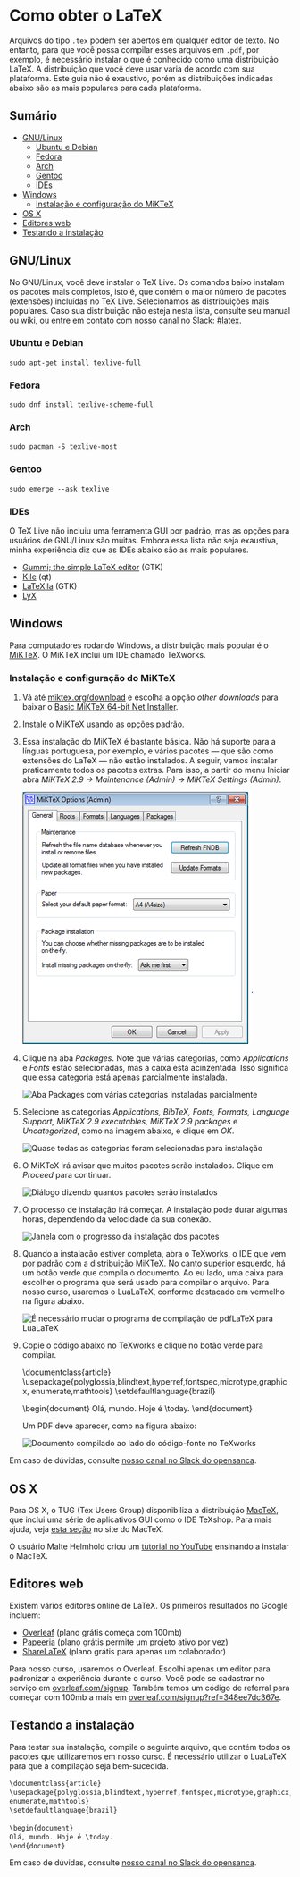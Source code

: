 # Como obter o LaTeX

Arquivos do tipo `.tex` podem ser abertos em qualquer editor de texto. No
entanto, para que você possa compilar esses arquivos em `.pdf`, por exemplo, é
necessário instalar o que é conhecido como uma distribuição LaTeX. A
distribuição que você deve usar varia de acordo com sua plataforma. Este guia
não é exaustivo, porém as distribuições indicadas abaixo são as mais populares
para cada plataforma.

## Sumário

- [GNU/Linux](#gnulinux)
  - [Ubuntu e Debian](#ubuntu-e-debian)
  - [Fedora](#fedora)
  - [Arch](#arch)
  - [Gentoo](#gentoo)
  - [IDEs](#ides)
- [Windows](#windows)
  - [Instalação e configuração do MiKTeX](#instalação-e-configuração-do-miktex)
- [OS X](#os-x)
- [Editores web](#editores-web)
- [Testando a instalação](#testando-a-instalação)

## GNU/Linux

No GNU/Linux, você deve instalar o TeX Live. Os comandos baixo instalam os
pacotes mais completos, isto é, que contém o maior número de pacotes
(extensões) incluídas no TeX Live. Selecionamos as distribuições mais
populares. Caso sua distribuição não esteja nesta lista, consulte seu manual ou
wiki, ou entre em contato com nosso canal no Slack:
[#latex](https://opensanca.slack.com/archives/latex).

### Ubuntu e Debian

    sudo apt-get install texlive-full

### Fedora

    sudo dnf install texlive-scheme-full

### Arch

    sudo pacman -S texlive-most

### Gentoo

    sudo emerge --ask texlive

### IDEs

O TeX Live não incluiu uma ferramenta GUI por padrão, mas as opções para
usuários de GNU/Linux são muitas. Embora essa lista não seja exaustiva, minha
experiência diz que as IDEs abaixo são as mais populares.

- [Gummi; the simple LaTeX editor](https://github.com/alexandervdm/gummi) (GTK)
- [Kile](http://kile.sourceforge.net/) (qt)
- [LaTeXila](https://wiki.gnome.org/Apps/LaTeXila) (GTK)
- [LyX](http://www.lyx.org/)

## Windows

Para computadores rodando Windows, a distribuição mais popular é o
[MiKTeX](http://miktex.org/). O MiKTeX inclui um IDE chamado TeXworks.

### Instalação e configuração do MiKTeX

1. Vá até [miktex.org/download](http://miktex.org/download) e escolha a opção
   _other downloads_ para baixar o [Basic MiKTeX 64-bit Net
   Installer](http://mirrors.ctan.org/systems/win32/miktex/setup/basic-miktex-2.9.5997-x64.exe).

2. Instale o MiKTeX usando as opções padrão.

3. Essa instalação do MiKTeX é bastante básica. Não há suporte para a línguas
   portuguesa, por exemplo, e vários pacotes — que são como extensões do LaTeX
   — não estão instalados. A seguir, vamos instalar praticamente todos os
   pacotes extras. Para isso, a partir do menu Iniciar abra _MiKTeX 2.9 →
   Maintenance (Admin) → MiKTeX Settings (Admin)_.

   ![Tela inicial do MiKTeX Settings](img/guia-instalacao/miktex-config-1.png
   "Tela inicial do MiKTeX Settings")

4. Clique na aba _Packages_. Note que várias categorias, como _Applications_ e
   _Fonts_ estão selecionadas, mas a caixa está acinzentada. Isso significa que
   essa categoria está apenas parcialmente instalada.

   ![Aba Packages com várias categorias instaladas
   parcialmente](img/guia-instalacao/miktex-config-2.png "Aba Packages com
   várias categorias instaladas parcialmente")

5. Selecione as categorias _Applications, BibTeX, Fonts, Formats, Language
   Support, MiKTeX 2.9 executables, MiKTeX 2.9 packages_ e _Uncategorized_,
   como na imagem abaixo, e clique em _OK_.

   ![Quase todas as categorias foram selecionadas para
   instalação](img/guia-instalacao/miktex-config-3.png "Quase todas as
   categorias foram selecionadas para instalação")

6. O MiKTeX irá avisar que muitos pacotes serão instalados. Clique em _Proceed_
   para continuar.

   ![Diálogo dizendo quantos pacotes serão
   instalados](img/guia-instalacao/miktex-config-4.png "Diálogo dizendo quantos
   pacotes serão instalados")

7. O processo de instalação irá começar. A instalação pode durar algumas horas,
   dependendo da velocidade da sua conexão. 

   ![Janela com o progresso da instalação dos
   pacotes](img/guia-instalacao/miktex-config-5.png "Janela com o progresso da
   instalação dos pacotes")

8. Quando a instalação estiver completa, abra o TeXworks, o IDE que vem por
   padrão com a distribuição MiKTeX. No canto superior esquerdo, há um botão
   verde que compila o documento. Ao eu lado, uma caixa para escolher o
   programa que será usado para compilar o arquivo. Para nosso curso, usaremos
   o LuaLaTeX, conforme destacado em vermelho na figura abaixo.

   ![É necessário mudar o programa de compilação de pdfLaTeX para
   LuaLaTeX](img/guia-instalacao/texworks.png "É necessário mudar o
   programa de compilação de pdfLaTeX para LuaLaTeX")

7. Copie o código abaixo no TeXworks e clique no botão verde para compilar.

    \documentclass{article}
    \usepackage{polyglossia,blindtext,hyperref,fontspec,microtype,graphicx,
    enumerate,mathtools}
    \setdefaultlanguage{brazil}

    \begin{document}
    Olá, mundo. Hoje é \today.
    \end{document}

   Um PDF deve aparecer, como na figura abaixo:

   ![Documento compilado ao lado do código-fonte no
   TeXworks](img/guia-instalacao/compilacao.png "Documento compilado ao
   lado do código-fonte no TeXworks")

Em caso de dúvidas, consulte [nosso canal no Slack do
opensanca](https://opensanca.slack.com/archives/latex).

## OS X

Para OS X, o TUG (Tex Users Group) disponibiliza a distribuição
[MacTeX](https://tug.org/mactex/), que inclui uma série de aplicativos GUI como
o IDE TeXshop. Para mais ajuda, veja [esta
seção](https://www.tug.org/mactex/gettinghelp.html) no site do MacTeX.

O usuário Malte Helmhold criou um [tutorial no
YouTube](https://www.youtube.com/watch?v=WvGQ2Mrhf7g) ensinando a instalar o
MacTeX.

## Editores web

Existem vários editores online de LaTeX. Os primeiros resultados no Google
incluem:

- [Overleaf](https://www.overleaf.com) (plano grátis começa com 100mb)
- [Papeeria](http://papeeria.com/) (plano grátis permite um projeto ativo por
  vez)
- [ShareLaTeX](https://www.sharelatex.com/) (plano grátis para apenas um
  colaborador)

Para nosso curso, usaremos o Overleaf. Escolhi apenas um editor para padronizar
a experiência durante o curso. Você pode se cadastrar no serviço em
[overleaf.com/signup](https://www.overleaf.com/signup). Também temos um código
de referral para começar com 100mb a mais em
[overleaf.com/signup?ref=348ee7dc367e](https://www.overleaf.com/signup?ref=348ee7dc367e).

## Testando a instalação

Para testar sua instalação, compile o seguinte arquivo, que contém todos os
pacotes que utilizaremos em nosso curso. É necessário utilizar o LuaLaTeX para
que a compilação seja bem-sucedida.

    \documentclass{article}
    \usepackage{polyglossia,blindtext,hyperref,fontspec,microtype,graphicx,
    enumerate,mathtools}
    \setdefaultlanguage{brazil}

    \begin{document}
    Olá, mundo. Hoje é \today.
    \end{document}

Em caso de dúvidas, consulte [nosso canal no Slack do
opensanca](https://opensanca.slack.com/archives/latex).
